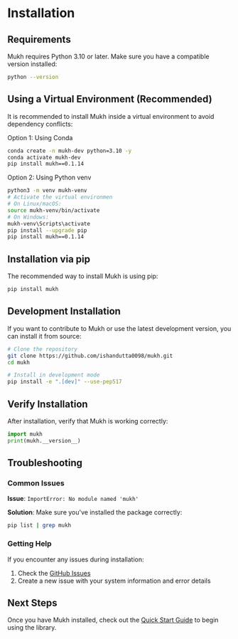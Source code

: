 # Installation

## Requirements

Mukh requires Python 3.10 or later. Make sure you have a compatible version installed:

```bash
python --version
```
## Using a Virtual Environment (Recommended)

It is recommended to install Mukh inside a virtual environment to avoid dependency conflicts:

Option 1: Using Conda

```bash
conda create -n mukh-dev python=3.10 -y
conda activate mukh-dev
pip install mukh==0.1.14
```

Option 2: Using Python venv

```bash
python3 -m venv mukh-venv
# Activate the virtual environmen
# On Linux/macOS:
source mukh-venv/bin/activate
# On Windows:
mukh-venv\Scripts\activate
pip install --upgrade pip
pip install mukh==0.1.14
```

## Installation via pip

The recommended way to install Mukh is using pip:

```bash
pip install mukh
```

## Development Installation

If you want to contribute to Mukh or use the latest development version, you can install it from source:

```bash
# Clone the repository
git clone https://github.com/ishandutta0098/mukh.git
cd mukh

# Install in development mode
pip install -e ".[dev]" --use-pep517
```

## Verify Installation

After installation, verify that Mukh is working correctly:

```python
import mukh
print(mukh.__version__)
```

## Troubleshooting

### Common Issues

**Issue**: `ImportError: No module named 'mukh'`

**Solution**: Make sure you've installed the package correctly:
```bash
pip list | grep mukh
```

### Getting Help

If you encounter any issues during installation:

1. Check the [GitHub Issues](https://github.com/ishandutta0098/mukh/issues)
2. Create a new issue with your system information and error details

## Next Steps

Once you have Mukh installed, check out the [Quick Start Guide](quick-start.md) to begin using the library. 
